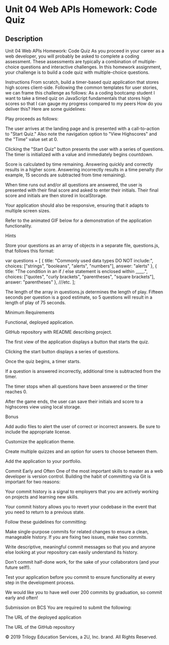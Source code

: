 # Unit 04 Web APIs Homework: Code Quiz

## Description

Unit 04 Web APIs Homework: Code Quiz
As you proceed in your career as a web developer, you will probably be asked to complete a coding assessment. These assessments are typically a combination of multiple-choice questions and interactive challenges. In this homework assignment, your challenge is to build a code quiz with multiple-choice questions.

Instructions
From scratch, build a timer-based quiz application that stores high scores client-side. Following the common templates for user stories, we can frame this challenge as follows:
As a coding bootcamp student
I want to take a timed quiz on JavaScript fundamentals that stores high scores
so that I can gauge my progress compared to my peers
How do you deliver this? Here are some guidelines:


Play proceeds as follows:


The user arrives at the landing page and is presented with a call-to-action to "Start Quiz." Also note the navigation option to "View Highscores" and the "Time" value set at 0.


Clicking the "Start Quiz" button presents the user with a series of questions. The timer is initialized with a value and immediately begins countdown.


Score is calculated by time remaining. Answering quickly and correctly results in a higher score. Answering incorrectly results in a time penalty (for example, 15 seconds are subtracted from time remaining).


When time runs out and/or all questions are answered, the user is presented with their final score and asked to enter their initials. Their final score and initials are then stored in localStorage.




Your application should also be responsive, ensuring that it adapts to multiple screen sizes.


Refer to the animated GIF below for a demonstration of the application functionality.




Hints

Store your questions as an array of objects in a separate file, questions.js, that follows this format:

var questions = [
  {
    title: "Commonly used data types DO NOT include:",
    choices: ["strings", "booleans", "alerts", "numbers"],
    answer: "alerts"
  },
  {
    title: "The condition in an if / else statement is enclosed within ____.",
    choices: ["quotes", "curly brackets", "parentheses", "square brackets"],
    answer: "parentheses"
  },
  ///etc.
];

The length of the array in questions.js determines the length of play. Fifteen seconds per question is a good estimate, so 5 questions will result in a length of play of 75 seconds.


Minimum Requirements


Functional, deployed application.


GitHub repository with README describing project.


The first view of the application displays a button that starts the quiz.


Clicking the start button displays a series of questions.


Once the quiz begins, a timer starts.


If a question is answered incorrectly, additional time is subtracted from the timer.


The timer stops when all questions have been answered or the timer reaches 0.


After the game ends, the user can save their initials and score to a highscores view using local storage.



Bonus


Add audio files to alert the user of correct or incorrect answers. Be sure to include the appropriate license.


Customize the application theme.


Create multiple quizzes and an option for users to choose between them.


Add the application to your portfolio.



Commit Early and Often
One of the most important skills to master as a web developer is version control. Building the habit of committing via Git is important for two reasons:


Your commit history is a signal to employers that you are actively working on projects and learning new skills.


Your commit history allows you to revert your codebase in the event that you need to return to a previous state.


Follow these guidelines for committing:


Make single-purpose commits for related changes to ensure a clean, manageable history. If you are fixing two issues, make two commits.


Write descriptive, meaningful commit messages so that you and anyone else looking at your repository can easily understand its history.


Don't commit half-done work, for the sake of your collaborators (and your future self!).


Test your application before you commit to ensure functionality at every step in the development process.


We would like you to have well over 200 commits by graduation, so commit early and often!

Submission on BCS
You are required to submit the following:


The URL of the deployed application


The URL of the GitHub repository



© 2019 Trilogy Education Services, a 2U, Inc. brand. All Rights Reserved.
